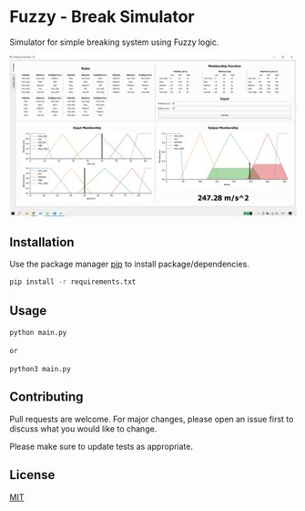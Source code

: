 # Fuzzy - Break Simulator

Simulator for simple breaking system using Fuzzy logic.

![alt text](https://github.com/wanggor/fuzzy-break-simulator/blob/main/image/capture.PNG?raw=true)


## Installation

Use the package manager [pip](https://pip.pypa.io/en/stable/) to install package/dependencies.

```bash
pip install -r requirements.txt
```

## Usage

```
python main.py

or 

python3 main.py
```

## Contributing
Pull requests are welcome. For major changes, please open an issue first to discuss what you would like to change.

Please make sure to update tests as appropriate.

## License
[MIT](https://choosealicense.com/licenses/mit/)